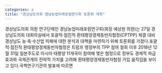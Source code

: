 ```yaml
---
categories: a
title: "경상남도의회 경남농업미래포럼연구회 토론회 개최"
---
```

경상남도의회 의원 연구단체인 경남농업미래포럼연구회(회장 예상원 의원)는 27일 경상남도의회 대회의실에서 포괄적·점진적 환태평양경제동반자협정(CPTPP) 체결 대비 경상남도 농·축·수산업 피해에 대한 분석과 대책을 마련하기 위해 토론회를 가졌다.포괄적·점진적 환태평양경제동반자협정은 트럼프 행정부의 TPP 참여 철회 이후 2018년 12월 31일 일본주도로 아시아·태평양 11개국이 참여해 맺은 협정으로 정부도 경제적 파급효과와 국제관계의 전략적 가치를 고려해 환태평양경제동반자협정 가입 움직임을 보이고 있다.국책연구기관의 발표에 따르면